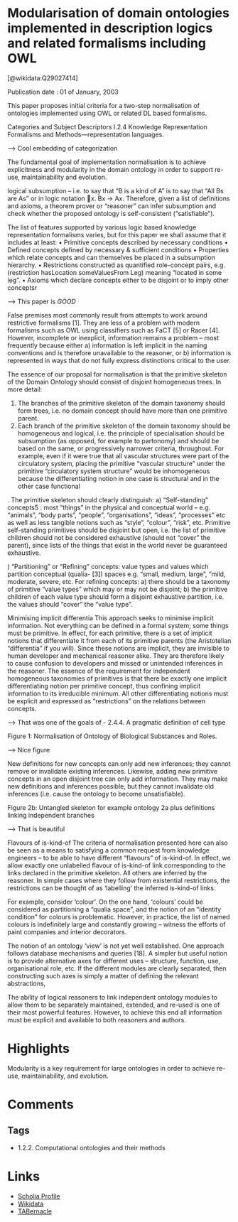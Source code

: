 
Modularisation of domain ontologies implemented in description logics and related formalisms including OWL
==========================================================================================================
  
  [@wikidata:Q29027414]  
  
Publication date : 01 of January, 2003  

This paper proposes initial criteria for a two-step
normalisation of ontologies implemented using OWL or
related DL based formalisms.

Categories and Subject Descriptors
I.2.4 Knowledge Representation Formalisms and
Methods—representation languages. 

--> Cool embedding of categorization

The fundamental goal of implementation normalisation is
to achieve explicitness and modularity in the domain
ontology in order to support re-use, maintainability and
evolution.

 logical subsumption – i.e. to say that
“B is a kind of A” is to say that “All Bs are As” or in
logic notation x. Bx → Ax. Therefore, given a list of
definitions and axioms, a theorem prover or “reasoner”
can infer subsumption and check whether the proposed
ontology is self-consistent (“satisfiable”). 



The list of features supported by various logic based
knowledge representation formalisms varies, but for this
paper we shall assume that it includes at least:
• Primitive concepts described by necessary
conditions
• Defined concepts defined by necessary & sufficient
conditions
• Properties which relate concepts and can themselves
be placed in a subsumption hierarchy.
• Restrictions constructed as quantified role-concept
pairs, e.g. (restriction hasLocation someValuesFrom
Leg) meaning “located in some leg”.
• Axioms which declare concepts either to be disjoint
or to imply other conceptsr

--> This paper is _GOOD_ 

False premises most commonly result from attempts to
work around restrictive formalisms [1]. They are less of a
problem with modern formalisms such as OWL using
classifiers such as FaCT [5] or Racer [4].
However, incomplete or inexplicit, information remains a
problem – most frequently because either a) information
is left implicit in the naming conventions and is therefore
unavailable to the reasoner, or b) information is
represented in ways that do not fully express distinctions
critical to the user. 


The essence of our proposal for normalisation is that the
primitive skeleton of the Domain Ontology should consist
of disjoint homogeneous trees. In more detail:
1. The branches of the primitive skeleton of the domain
taxonomy should form trees, i.e. no domain concept
should have more than one primitive parent.
2. Each branch of the primitive skeleton of the domain
taxonomy should be homogeneous and logical, i.e.
the principle of specialisation should be subsumption
(as opposed, for example to partonomy) and should
be based on the same, or progressively narrower
criteria, throughout. For example, even if it were true
that all vascular structures were part of the circulatory
system, placing the primitive “vascular structure”
under the primitive “circulatory system structure”
would be inhomogeneous because the differentiating
notion in one case is structural and in the other case
functional


. The primitive skeleton should clearly distinguish:
a) “Self-standing” concepts5
: most “things” in the
physical and conceptual world – e.g. “animals”,
“body parts”, “people”, “organisations”, “ideas”,
“processes” etc as well as less tangible notions
such as “style”, “colour”, “risk”, etc. Primitive
self-standing primitives should be disjoint but open, i.e. the list of primitive children should
not be considered exhaustive (should not “cover”
the parent), since lists of the things that exist in
the world never be guaranteed exhaustive. 

) “Partitioning” or “Refining” concepts: value
types and values which partition conceptual
(qualia- [3]) spaces e.g. “small, medium, large”,
“mild, moderate, severe, etc. For refining
concepts: a) there should be a taxonomy of
primitive “value types” which may or may not be
disjoint; b) the primitive children of each value
type should form a disjoint exhaustive partition,
i.e. the values should “cover” the “value type”.


Minimising implicit differentia
This approach seeks to minimise implicit information.
Not everything can be defined in a formal system; some
things must be primitive.
In effect, for each primitive, there is a set of implicit
notions that differentiate it from each of its primitive
parents (the Aristotelian “differentia” if you will). Since
these notions are implicit, they are invisible to human
developer and mechanical reasoner alike. They are
therefore likely to cause confusion to developers and
missed or unintended inferences in the reasoner. The
essence of the requirement for independent homogeneous
taxonomies of primitives is that there be exactly one
implicit differentiating notion per primitive concept, thus
confining implicit information to its irreducible minimum.
All other differentiating notions must be explicit and
expressed as “restrictions” on the relations between
concepts. 

--> That was one of the goals of - 2.4.4. A pragmatic definition of cell type

Figure 1: Normalisation of Ontology of Biological Substances and Roles. 

--> Nice figure

New definitions for new concepts can only add new
inferences; they cannot remove or invalidate existing
inferences. Likewise, adding new primitive concepts in
an open disjoint tree can only add information. They
may make new definitions and inferences possible, but
they cannot invalidate old inferences (i.e. cause the
ontology to become unsatisfiable).


Figure 2b: Untangled skeleton for example ontology 2a plus definitions linking independent branches 

--> That is beautiful

Flavours of is-kind-of
The criteria of normalisation presented here can also be
seen as a means to satisfying a common request from
knowledge engineers – to be able to have different
“flavours” of is-kind-of. In effect, we allow exactly one
unlabelled flavour of is-kind-of link corresponding to the
links declared in the primitive skeleton. All others are
inferred by the reasoner. In simple cases where they
follow from existential restrictions, the restrictions can be
thought of as ‘labelling’ the inferred is-kind-of links. 


For
example, consider ‘colour’. On the one hand, ‘colours’
could be considered as partitioning a “qualia space”, and
the notion of an “identity condition” for colours is
problematic. However, in practice, the list of named
colours is indefinitely large and constantly growing –
witness the efforts of paint companies and interior
decorators.

The notion of an ontology ‘view’ is not yet well
established. One approach follows database mechanisms
and queries [18]. A simpler but useful notion is to
provide alternative axes for different uses – structure,
function, use, organisational role, etc. If the different
modules are clearly separated, then constructing such axes
is simply a matter of defining the relevant abstractions, 


The ability of logical reasoners to link independent
ontology modules to allow them to be separately
maintained, extended, and re-used is one of their most
powerful features. However, to achieve this end all
information must be explicit and available to both
reasoners and authors. 

# Highlights

Modularity is a key requirement for large ontologies in
order to achieve re-use, maintainability, and evolution. 


# Comments

## Tags
- 1.2.2. Computational ontologies and their methods

# Links
  
 * [Scholia Profile](https://scholia.toolforge.org/work/Q29027414)  
 * [Wikidata](https://www.wikidata.org/wiki/Q29027414)  
 * [TABernacle](https://tabernacle.toolforge.org/?#/tab/manual/Q29027414/P921%3BP4510)  
